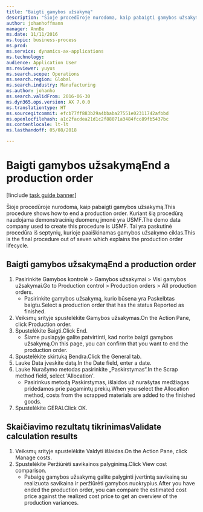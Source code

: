 ```yaml
---
title: "Baigti gamybos užsakymą"
description: "Šioje procedūroje nurodoma, kaip pabaigti gamybos užsakymą."
author: johanhoffmann
manager: AnnBe
ms.date: 11/11/2016
ms.topic: business-process
ms.prod: 
ms.service: dynamics-ax-applications
ms.technology: 
audience: Application User
ms.reviewer: yuyus
ms.search.scope: Operations
ms.search.region: Global
ms.search.industry: Manufacturing
ms.author: johanho
ms.search.validFrom: 2016-06-30
ms.dyn365.ops.version: AX 7.0.0
ms.translationtype: HT
ms.sourcegitcommit: efcb77ff883b29a4bbaba27551e02311742afbbd
ms.openlocfilehash: a1c2facdea21d1c2f88071a3484fcc89fb5437bc
ms.contentlocale: lt-lt
ms.lasthandoff: 05/08/2018

---
```

# <a name="end-a-production-order"></a><span data-ttu-id="31668-103">Baigti gamybos užsakymą</span><span class="sxs-lookup"><span data-stu-id="31668-103">End a production order</span></span>

[!include [task guide banner](../../includes/task-guide-banner.md)]

<span data-ttu-id="31668-104">Šioje procedūroje nurodoma, kaip pabaigti gamybos užsakymą.</span><span class="sxs-lookup"><span data-stu-id="31668-104">This procedure shows how to end a production order.</span></span> <span data-ttu-id="31668-105">Kuriant šią procedūrą naudojama demonstracinių duomenų įmonė yra USMF.</span><span class="sxs-lookup"><span data-stu-id="31668-105">The demo data company used to create this procedure is USMF.</span></span> <span data-ttu-id="31668-106">Tai yra paskutinė procedūra iš septynių, kurioje paaiškinamas gamybos užsakymo ciklas.</span><span class="sxs-lookup"><span data-stu-id="31668-106">This is the final procedure out of seven which explains the production order lifecycle.</span></span>


## <a name="end-a-production-order"></a><span data-ttu-id="31668-107">Baigti gamybos užsakymą</span><span class="sxs-lookup"><span data-stu-id="31668-107">End a production order</span></span>
1. <span data-ttu-id="31668-108">Pasirinkite Gamybos kontrolė > Gamybos užsakymai > Visi gamybos užsakymai.</span><span class="sxs-lookup"><span data-stu-id="31668-108">Go to Production control > Production orders > All production orders.</span></span>
    * <span data-ttu-id="31668-109">Pasirinkite gamybos užsakymą, kurio būsena yra Paskelbtas baigtu.</span><span class="sxs-lookup"><span data-stu-id="31668-109">Select a production order that has the status Reported as finished.</span></span>  
2. <span data-ttu-id="31668-110">Veiksmų srityje spustelėkite Gamybos užsakymas.</span><span class="sxs-lookup"><span data-stu-id="31668-110">On the Action Pane, click Production order.</span></span>
3. <span data-ttu-id="31668-111">Spustelėkite Baigti.</span><span class="sxs-lookup"><span data-stu-id="31668-111">Click End.</span></span>
    * <span data-ttu-id="31668-112">Šiame puslapyje galite patvirtinti, kad norite baigti gamybos užsakymą.</span><span class="sxs-lookup"><span data-stu-id="31668-112">On this page, you can confirm that you want to end the production order.</span></span>  
4. <span data-ttu-id="31668-113">Spustelėkite skirtuką Bendra.</span><span class="sxs-lookup"><span data-stu-id="31668-113">Click the General tab.</span></span>
5. <span data-ttu-id="31668-114">Lauke Data įveskite datą.</span><span class="sxs-lookup"><span data-stu-id="31668-114">In the Date field, enter a date.</span></span>
6. <span data-ttu-id="31668-115">Lauke Nurašymo metodas pasirinkite „Paskirstymas“.</span><span class="sxs-lookup"><span data-stu-id="31668-115">In the Scrap method field, select 'Allocation'.</span></span>
    * <span data-ttu-id="31668-116">Pasirinkus metodą Paskirstymas, išlaidos už nurašytas medžiagas pridedamos prie pagamintų prekių.</span><span class="sxs-lookup"><span data-stu-id="31668-116">When you select the Allocation method, costs from the scrapped materials are added to the finished goods.</span></span>  
7. <span data-ttu-id="31668-117">Spustelėkite GERAI.</span><span class="sxs-lookup"><span data-stu-id="31668-117">Click OK.</span></span>

## <a name="validate-calculation-results"></a><span data-ttu-id="31668-118">Skaičiavimo rezultatų tikrinimas</span><span class="sxs-lookup"><span data-stu-id="31668-118">Validate calculation results</span></span>
1. <span data-ttu-id="31668-119">Veiksmų srityje spustelėkite Valdyti išlaidas.</span><span class="sxs-lookup"><span data-stu-id="31668-119">On the Action Pane, click Manage costs.</span></span>
2. <span data-ttu-id="31668-120">Spustelėkite Peržiūrėti savikainos palyginimą.</span><span class="sxs-lookup"><span data-stu-id="31668-120">Click View cost comparison.</span></span>
    * <span data-ttu-id="31668-121">Pabaigę gamybos užsakymą galite palyginti įvertintą savikainą su realizuota savikaina ir peržiūrėti gamybos nuokrypius.</span><span class="sxs-lookup"><span data-stu-id="31668-121">After you have ended the production order, you can compare the estimated cost price against the realized cost price to get an overview of the production variances.</span></span>  

